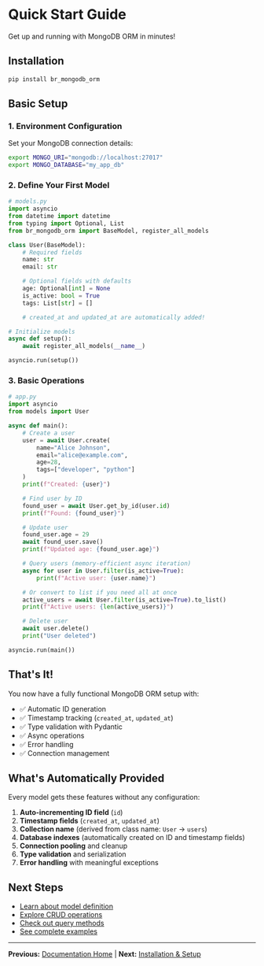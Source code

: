 # Quick Start Guide

Get up and running with MongoDB ORM in minutes!

## Installation

```bash
pip install br_mongodb_orm
```

## Basic Setup

### 1. Environment Configuration

Set your MongoDB connection details:

```bash
export MONGO_URI="mongodb://localhost:27017"
export MONGO_DATABASE="my_app_db"
```

### 2. Define Your First Model

```python
# models.py
import asyncio
from datetime import datetime
from typing import Optional, List
from br_mongodb_orm import BaseModel, register_all_models

class User(BaseModel):
    # Required fields
    name: str
    email: str

    # Optional fields with defaults
    age: Optional[int] = None
    is_active: bool = True
    tags: List[str] = []

    # created_at and updated_at are automatically added!

# Initialize models
async def setup():
    await register_all_models(__name__)

asyncio.run(setup())
```

### 3. Basic Operations

```python
# app.py
import asyncio
from models import User

async def main():
    # Create a user
    user = await User.create(
        name="Alice Johnson",
        email="alice@example.com",
        age=28,
        tags=["developer", "python"]
    )
    print(f"Created: {user}")

    # Find user by ID
    found_user = await User.get_by_id(user.id)
    print(f"Found: {found_user}")

    # Update user
    found_user.age = 29
    await found_user.save()
    print(f"Updated age: {found_user.age}")

    # Query users (memory-efficient async iteration)
    async for user in User.filter(is_active=True):
        print(f"Active user: {user.name}")

    # Or convert to list if you need all at once
    active_users = await User.filter(is_active=True).to_list()
    print(f"Active users: {len(active_users)}")

    # Delete user
    await user.delete()
    print("User deleted")

asyncio.run(main())
```

## That's It!

You now have a fully functional MongoDB ORM setup with:

- ✅ Automatic ID generation
- ✅ Timestamp tracking (`created_at`, `updated_at`)
- ✅ Type validation with Pydantic
- ✅ Async operations
- ✅ Error handling
- ✅ Connection management

## What's Automatically Provided

Every model gets these features without any configuration:

1. **Auto-incrementing ID field** (`id`)
2. **Timestamp fields** (`created_at`, `updated_at`)
3. **Collection name** (derived from class name: `User` → `users`)
4. **Database indexes** (automatically created on ID and timestamp fields)
5. **Connection pooling** and cleanup
6. **Type validation** and serialization
7. **Error handling** with meaningful exceptions

## Next Steps

- [Learn about model definition](03-model-definition.md)
- [Explore CRUD operations](06-crud-operations.md)
- [Check out query methods](07-query-methods.md)
- [See complete examples](17-examples.md)

---

**Previous:** [Documentation Home](README.md) | **Next:** [Installation & Setup](02-installation.md)
